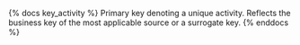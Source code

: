 {% docs key_activity %} Primary key denoting a unique activity. Reflects the business key of the most applicable source or a surrogate key. {% enddocs %}